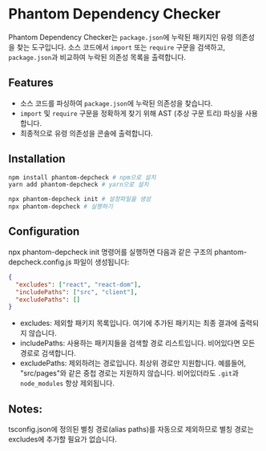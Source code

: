 # Phantom Dependency Checker
Phantom Dependency Checker는 `package.json`에 누락된 패키지인 유령 의존성을 찾는 도구입니다.
소스 코드에서 `import` 또는 `require` 구문을 검색하고, `package.json`과 비교하여 누락된 의존성 목록을 출력합니다.

## Features
- 소스 코드를 파싱하여 `package.json`에 누락된 의존성을 찾습니다.
- `import` 및 `require` 구문을 정확하게 찾기 위해 AST (추상 구문 트리) 파싱을 사용합니다.
- 최종적으로 유령 의존성을 콘솔에 출력합니다.
## Installation
```bash
npm install phantom-depcheck # npm으로 설치
yarn add phantom-depcheck # yarn으로 설치

npx phantom-depcheck init # 설정파일을 생성
npx phantom-depcheck # 실행하기
```

## Configuration

npx phantom-depcheck init 명령어를 실행하면 다음과 같은 구조의 phantom-depcheck.config.js 파일이 생성됩니다:

```json
{
  "excludes": ["react", "react-dom"],
  "includePaths": ["src", "client"],
  "excludePaths": []
}
```

- excludes: 제외할 패키지 목록입니다. 여기에 추가된 패키지는 최종 결과에 출력되지 않습니다.
- includePaths: 사용하는 패키지들을 검색할 경로 리스트입니다. 비어있다면 모든 경로로 검색합니다.
- excludePaths: 제외하려는 경로입니다. 최상위 경로만 지원합니다. 예를들어, "src/pages"와 같은 중첩 경로는 지원하지 않습니다. 비어있더라도 `.git`과 `node_modules` 항상 제외됩니다.

## Notes:
tsconfig.json에 정의된 별칭 경로(alias paths)를 자동으로 제외하므로
별칭 경로는 excludes에 추가할 필요가 없습니다.
